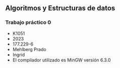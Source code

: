 ## Algoritmos y Estructuras de datos
### Trabajo práctico 0

+ K1051
+ 2023
+ 177.229-6
+ Mehlberg Prado
+ Ingrid
+ El compilador utilizado es MinGW versión 6.3.0
